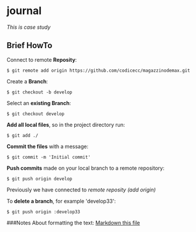 # journal

*This is case study*


## Brief HowTo


Connect to remote __Reposity__:

`$ git remote add origin https://github.com/codicecc/magazzinodemax.git`


Create a __Branch__:

`$ git checkout -b develop`


Select an __existing Branch__:

`$ git checkout develop`


__Add all local files__, so in the project directory run:

`$ git add ./`


__Commit the files__ with a message:

`$ git commit -m 'Initial commit'`


__Push commits__ made on your local branch to a remote repository:

`$ git push origin develop`

Previously we have connected to _remote reposity (add origin)_

To __delete a branch__, for example 'develop33':

`$ git push origin :develop33`

###Notes
About formatting the text:
[Markdown this file](https://guides.github.com/features/mastering-markdown/)

